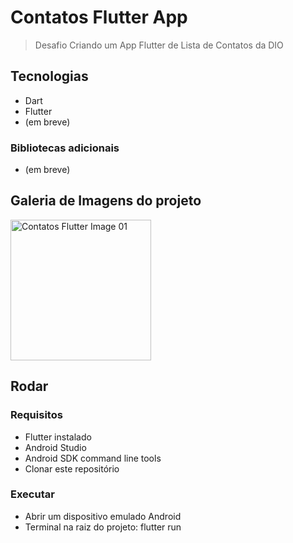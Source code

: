 # Contatos Flutter App

> Desafio Criando um App Flutter de Lista de Contatos da DIO

## Tecnologias

- Dart
- Flutter
- (em breve)

### Bibliotecas adicionais

- (em breve)

## Galeria de Imagens do projeto

<img src="https://raw.githubusercontent.com/rodolfoHOk/portfolio-img/main/images/contatos-flutter-01.png" alt="Contatos Flutter Image 01" width="225"/>

## Rodar

### Requisitos

- Flutter instalado
- Android Studio
- Android SDK command line tools
- Clonar este repositório

### Executar

- Abrir um dispositivo emulado Android
- Terminal na raiz do projeto: flutter run

